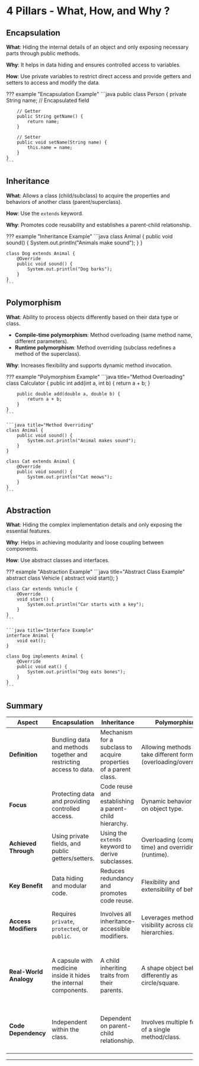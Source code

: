 # **4 Pillars - What, How, and Why ?**

## **Encapsulation**
**What**: Hiding the internal details of an object and only exposing necessary parts through public methods.

**Why**: It helps in data hiding and ensures controlled access to variables.

**How**: Use private variables to restrict direct access and provide getters and setters to access and modify the data.

??? example "Encapsulation Example"
    ```java
    public class Person {
        private String name; // Encapsulated field

        // Getter
        public String getName() {
            return name;
        }

        // Setter
        public void setName(String name) {
            this.name = name;
        }
    }
    ```

## **Inheritance**
**What**: Allows a class (child/subclass) to acquire the properties and behaviors of another class (parent/superclass).

**How**: Use the `extends` keyword.

**Why**: Promotes code reusability and establishes a parent-child relationship.

??? example "Inheritance Example"
    ```java
    class Animal {
        public void sound() {
            System.out.println("Animals make sound");
        }
    }

    class Dog extends Animal {
        @Override
        public void sound() {
            System.out.println("Dog barks");
        }
    }
    ```

## **Polymorphism**

**What**: Ability to process objects differently based on their data type or class.

  - **Compile-time polymorphism**: Method overloading (same method name, different parameters).
  - **Runtime polymorphism**: Method overriding (subclass redefines a method of the superclass).

**Why**: Increases flexibility and supports dynamic method invocation.

??? example "Polymorphism Example"
    ```java title="Method Overloading"
    class Calculator {
        public int add(int a, int b) {
            return a + b;
        }

        public double add(double a, double b) {
            return a + b;
        }
    }
    ```

    ```java title="Method Overriding"
    class Animal {
        public void sound() {
            System.out.println("Animal makes sound");
        }
    }

    class Cat extends Animal {
        @Override
        public void sound() {
            System.out.println("Cat meows");
        }
    }
    ```

## **Abstraction**
**What**: Hiding the complex implementation details and only exposing the essential features.

**Why**: Helps in achieving modularity and loose coupling between components.

**How**: Use abstract classes and interfaces.

??? example "Abstraction Example"
    ```java title="Abstract Class Example"
    abstract class Vehicle {
        abstract void start();
    }

    class Car extends Vehicle {
        @Override
        void start() {
            System.out.println("Car starts with a key");
        }
    }
    ```

    ```java title="Interface Example"
    interface Animal {
        void eat();
    }

    class Dog implements Animal {
        @Override
        public void eat() {
            System.out.println("Dog eats bones");
        }
    }
    ```

## **Summary**


| **Aspect**               | **Encapsulation**                                                        | **Inheritance**                                       | **Polymorphism**                                        | **Abstraction**                                                     |
|---------------------------|--------------------------------------------------------------------------|------------------------------------------------------|-------------------------------------------------------|----------------------------------------------------------------------|
| **Definition**            | Bundling data and methods together and restricting access to data.      | Mechanism for a subclass to acquire properties of a parent class. | Allowing methods to take different forms (overloading/overriding). | Hiding implementation details while showing only essential features.|
| **Focus**                 | Protecting data and providing controlled access.                        | Code reuse and establishing a parent-child hierarchy. | Dynamic behavior based on object type.               | Simplifying complex systems by exposing only key details.           |
| **Achieved Through**      | Using private fields, and public getters/setters.                       | Using the `extends` keyword to derive subclasses.     | Overloading (compile-time) and overriding (runtime).  | Using `abstract` classes or `interfaces`.                          |
| **Key Benefit**           | Data hiding and modular code.                                           | Reduces redundancy and promotes code reuse.          | Flexibility and extensibility of behavior.            | Promotes loose coupling and modularity.                            |
| **Access Modifiers**      | Requires `private`, `protected`, or `public`.                          | Involves all inheritance-accessible modifiers.        | Leverages method visibility across class hierarchies. | Abstract methods can be `protected` or `public` (not private).      |
| **Real-World Analogy**    | A capsule with medicine inside it hides the internal components.        | A child inheriting traits from their parents.         | A shape object behaving differently as circle/square. | A remote control exposing buttons without showing internal circuits.|
| **Code Dependency**       | Independent within the class.                                           | Dependent on parent-child relationship.              | Involves multiple forms of a single method/class.     | Can work with unrelated classes sharing common behavior.           |

---